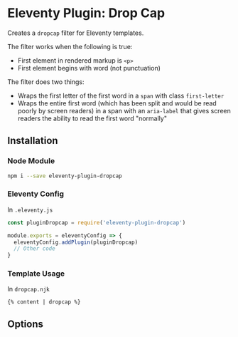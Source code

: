 # Eleventy Plugin: Drop Cap

Creates a `dropcap` filter for Eleventy templates.

The filter works when the following is true:
* First element in rendered markup is `<p>`
* First element begins with word (not punctuation)

The filter does two things:

* Wraps the first letter of the first word in a `span` with class `first-letter`
* Wraps the entire first word (which has been split and would be read poorly by screen readers) in a span with an `aria-label` that gives screen readers the ability to read the first word "normally"

## Installation

### Node Module

```sh
npm i --save eleventy-plugin-dropcap
```

### Eleventy Config

In `.eleventy.js`

```js
const pluginDropcap = require('eleventy-plugin-dropcap')

module.exports = eleventyConfig => {
  eleventyConfig.addPlugin(pluginDropcap)
  // Other code
}
```

### Template Usage

In `dropcap.njk`

```njk
{% content | dropcap %}
```

## Options
